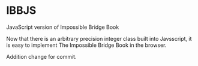 # IBBJS
JavaScript version of Impossible Bridge Book

Now that there is an arbitrary precision integer class built into Javsscript,
it is easy to implement The Impossible Bridge Book in the browser.

Addition change for commit.
